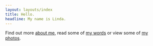 ```yaml
---
layout: layouts/index
title: Hello.
headline: My name is Linda.
---
```

Find out more [about me](), read some of [my words]() or view some of [my photos]().